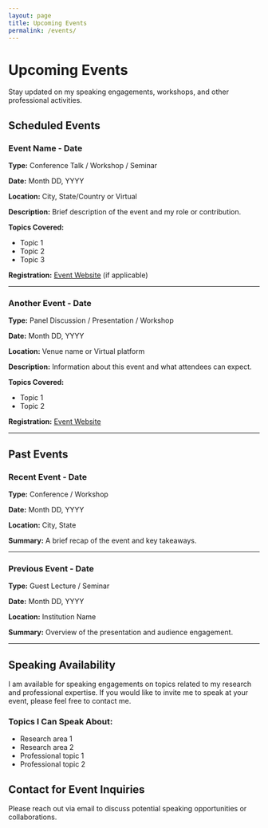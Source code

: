 ```yaml
---
layout: page
title: Upcoming Events
permalink: /events/
---
```


# Upcoming Events

Stay updated on my speaking engagements, workshops, and other professional activities.

## Scheduled Events

### Event Name - Date

**Type:** Conference Talk / Workshop / Seminar

**Date:** Month DD, YYYY

**Location:** City, State/Country or Virtual

**Description:** Brief description of the event and my role or contribution.

**Topics Covered:**
- Topic 1
- Topic 2
- Topic 3

**Registration:** [Event Website](#) (if applicable)

---

### Another Event - Date

**Type:** Panel Discussion / Presentation / Workshop

**Date:** Month DD, YYYY

**Location:** Venue name or Virtual platform

**Description:** Information about this event and what attendees can expect.

**Topics Covered:**
- Topic 1
- Topic 2

**Registration:** [Event Website](#)

---

## Past Events

### Recent Event - Date

**Type:** Conference / Workshop

**Date:** Month DD, YYYY

**Location:** City, State

**Summary:** A brief recap of the event and key takeaways.

---

### Previous Event - Date

**Type:** Guest Lecture / Seminar

**Date:** Month DD, YYYY

**Location:** Institution Name

**Summary:** Overview of the presentation and audience engagement.

---

## Speaking Availability

I am available for speaking engagements on topics related to my research and professional expertise. If you would like to invite me to speak at your event, please feel free to contact me.

### Topics I Can Speak About:

- Research area 1
- Research area 2
- Professional topic 1
- Professional topic 2

## Contact for Event Inquiries

Please reach out via email to discuss potential speaking opportunities or collaborations.
